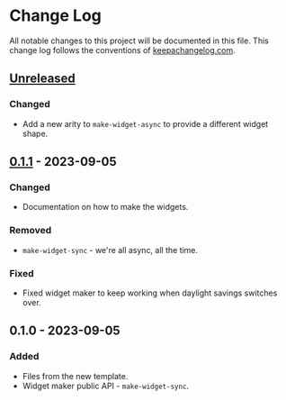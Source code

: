 # Change Log
All notable changes to this project will be documented in this file. This change log follows the conventions of [keepachangelog.com](http://keepachangelog.com/).

## [Unreleased]
### Changed
- Add a new arity to `make-widget-async` to provide a different widget shape.

## [0.1.1] - 2023-09-05
### Changed
- Documentation on how to make the widgets.

### Removed
- `make-widget-sync` - we're all async, all the time.

### Fixed
- Fixed widget maker to keep working when daylight savings switches over.

## 0.1.0 - 2023-09-05
### Added
- Files from the new template.
- Widget maker public API - `make-widget-sync`.

[Unreleased]: https://sourcehost.site/your-name/my-stuff/compare/0.1.1...HEAD
[0.1.1]: https://sourcehost.site/your-name/my-stuff/compare/0.1.0...0.1.1
